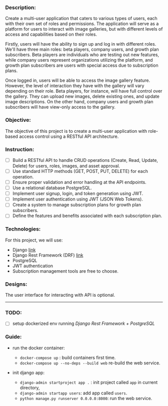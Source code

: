 
### Description:
Create a multi-user application that caters to various types of users, each with their own set of roles and permissions. 
The application will serve as a platform for users to interact with image galleries, but with different levels of access and capabilities based on their roles.

Firstly, users will have the ability to sign up and log in with different roles. 
We'll have three main roles: beta players, company users, and growth plan subscribers. 
Beta players are individuals who are testing out new features, while company users represent organizations utilizing the platform, and growth plan subscribers are users with special access due to subscription plans.

Once logged in, users will be able to access the image gallery feature. However, the level of interaction they have with the gallery will vary depending on their role. Beta players,
for instance, will have full control over the gallery. They can upload new images, delete existing ones, and update image descriptions. On the other hand, company users and growth plan subscribers will have view-only access to the gallery.

### Objective: 
The objective of this project is to create a multi-user application with role-based access control using a RESTful API architecture.

### Instruction:
- [ ] Build a RESTful API to handle CRUD operations (Create, Read, Update, Delete) for users, roles, images, and asset approval.
- [ ] Use standard HTTP methods (GET, POST, PUT, DELETE) for each operation.
- [ ] Ensure proper validation and error handling at the API endpoints.
- [ ] Use a relational database PostgreSQL.
- [ ] Implement user signup, login, and token generation using JWT.
- [ ] Implement user authentication using JWT (JSON Web Tokens).
- [ ] Create a system to manage subscription plans for growth plan subscribers.
- [ ] Define the features and benefits associated with each subscription plan.

### Technologies:
For this project, we will use:
- Django [link](https://docs.djangoproject.com/en/5.0/)
- Django Rest Framework (DRF) [link](https://www.django-rest-framework.org/topics/documenting-your-api/)
- PostgreSQL
- JWT authentication
- Subscription management tools are free to choose.

### Designs:
The user interface for interacting with API is optional.
 
---

### TODO:
- [ ] setup dockerized env running _Django Rest Framework + PostgreSQL_


### Guide:
- run the docker container:
    - `docker-compose up` : build containers first time.
    - `docker-compose up --no-deps --build web` re-build the web service.

- init django app:
    - `django-admin startproject app .` : init project called `app` in current directory,
    - `django-admin startapp users`: add app called `users`.
    - `python manage.py runserver 0.0.0.0:8000`: run the web service.

